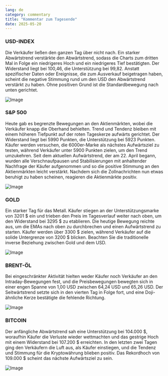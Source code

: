 ```yaml
---
lang: de
category: commentary
title: "Kommentar zum Tagesende"
date: 2025-05-20
---
```


### USD-INDEX

Die Verkäufer ließen den ganzen Tag über nicht nach. Ein starker Abwärtstrend verstärkte den Abwärtstrend, sodass die Charts zum dritten Mal in Folge ein niedrigeres Hoch und ein niedrigeres Tief bestätigten. Der Widerstand liegt bei 100,46, die Unterstützung bei 99,82. Anstatt spezifischer Daten oder Ereignisse, die zum Ausverkauf beigetragen haben, scheint die negative Stimmung rund um den USD den Abwärtstrend verstärkt zu haben. Ohne positiven Grund ist die Standardbewegung nach unten gerichtet.

![Image](https://markleighedu.github.io/img/May-2025/20-May-2025/usdindex.jpg)

### S&P 500

Heute gab es begrenzte Bewegungen an den Aktienmärkten, wobei die Verkäufer knapp die Oberhand behielten. Trend und Tendenz bleiben mit einem höheren Tiefpunkt auf der roten Tageskerze aufwärts gerichtet. Der Widerstand liegt bei 5990 Punkten, die Unterstützung bei 5923 Punkten. Käufer werden versuchen, die 6000er-Marke als nächstes Aufwärtsziel zu testen, während Verkäufer unter 5900 Punkten zielen, um den Trend umzukehren. Seit dem aktuellen Aufwärtstrend, der am 22. April begann, wurden alle Verschnaufpausen und Stabilisierungen mit anhaltender Nachfrage der Käufer aufgenommen und so die positive Stimmung an den Aktienmärkten leicht verstärkt. Nachdem sich die Zollnachrichten nun etwas beruhigt zu haben scheinen, reagieren die Aktienmärkte positiv.

![Image](https://markleighedu.github.io/img/May-2025/20-May-2025/sp500.jpg)

### GOLD

Ein starker Tag für das Metall. Käufer stiegen an der Unterstützungsmarke von 3201 $ ein und trieben den Preis im Tagesverlauf weiter nach oben, um den Widerstand bei 3295 $ zu etablieren. Die heutige Bewegung reichte aus, um die EMAs nach oben zu durchbrechen und einen Aufwärtstrend zu starten. Käufer werden über 3300 $ zielen, während Verkäufer auf die solide Untergrenze von 3200 $ blicken. Beachten Sie die traditionelle inverse Beziehung zwischen Gold und dem USD.

![Image](https://markleighedu.github.io/img/May-2025/20-May-2025/gold.jpg)

### BRENT-ÖL

Bei eingeschränkter Aktivität hielten weder Käufer noch Verkäufer an den Intraday-Bewegungen fest, und die Preisbewegungen bewegten sich in einer engen Spanne von 1,00 USD zwischen 64,24 USD und 65,26 USD. Der Seitwärtstrend setzte sich in den vierten Tag in Folge fort, und eine Doji-ähnliche Kerze bestätigte die fehlende Richtung.

![Image](https://markleighedu.github.io/img/May-2025/20-May-2025/brentoil.jpg)

### BITCOIN

Der anfängliche Abwärtstrend sah eine Unterstützung bei 104.000 $, woraufhin Käufer die Verluste wieder wettmachten und das gestrige Hoch mit einem Widerstand bei 107.200 $ erreichten. In den letzten zwei Tagen ging den Verkäufern die Luft aus, als Käufer einstiegen, und die Tendenz und Stimmung für die Kryptowährung blieben positiv. Das Rekordhoch von 109.000 $ scheint das nächste Aufwärtsziel zu sein.

![Image](https://markleighedu.github.io/img/May-2025/20-May-2025/bitcoin.jpg)

